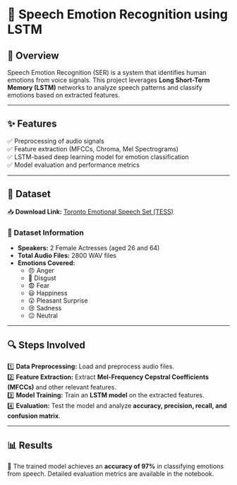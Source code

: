# 🎤 Speech Emotion Recognition using LSTM

## 📌 Overview
Speech Emotion Recognition (SER) is a system that identifies human emotions from voice signals. This project leverages **Long Short-Term Memory (LSTM)** networks to analyze speech patterns and classify emotions based on extracted features.

---

## ✨ Features
✅ Preprocessing of audio signals  
✅ Feature extraction (MFCCs, Chroma, Mel Spectrograms)  
✅ LSTM-based deep learning model for emotion classification  
✅ Model evaluation and performance metrics  

---

## 📂 Dataset
📥 **Download Link:** [Toronto Emotional Speech Set (TESS)](https://www.kaggle.com/ejlok1/toronto-emotional-speech-set-tess)

### 📜 Dataset Information
- **Speakers:** 2 Female Actresses (aged 26 and 64)
- **Total Audio Files:** 2800 WAV files
- **Emotions Covered:**
  - 😠 Anger  
  - 🤢 Disgust  
  - 😨 Fear  
  - 😃 Happiness  
  - 😲 Pleasant Surprise  
  - 😢 Sadness  
  - 😐 Neutral  

---

## 🔍 Steps Involved
1️⃣ **Data Preprocessing:** Load and preprocess audio files.  
2️⃣ **Feature Extraction:** Extract **Mel-Frequency Cepstral Coefficients (MFCCs)** and other relevant features.  
3️⃣ **Model Training:** Train an **LSTM model** on the extracted features.  
4️⃣ **Evaluation:** Test the model and analyze **accuracy, precision, recall, and confusion matrix**.  

---

## 📊 Results
🎯 The trained model achieves an **accuracy of 97%** in classifying emotions from speech. Detailed evaluation metrics are available in the notebook.
